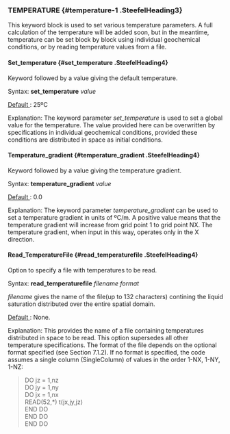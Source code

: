 ### TEMPERATURE {#temperature-1 .SteefelHeading3}

This keyword block is used to set various temperature parameters. A full
calculation of the temperature will be added soon, but in the meantime,
temperature can be set block by block using individual geochemical
conditions, or by reading temperature values from a file.

#### **Set_temperature** {#set_temperature .SteefelHeading4}

Keyword followed by a value giving the default temperature.

Syntax:  **set_temperature** *value*

<u> Default </u>:  25ºC

Explanation:  The keyword parameter *set_temperature* is
used to set a global value for the temperature. The value provided here
can be overwritten by specifications in individual geochemical
conditions, provided these conditions are distributed in space as
initial conditions.

#### **Temperature_gradient** {#temperature_gradient .SteefelHeading4}

Keyword followed by a value giving the temperature gradient.

Syntax:  **temperature_gradient** *value*

<u> Default </u>:  0.0

Explanation:  The keyword parameter *temperature_gradient*
can be used to set a temperature gradient in units of ºC/m. A positive
value means that the temperature gradient will increase from grid point
1 to grid point NX. The temperature gradient, when input in this way,
operates only in the X direction.

#### **Read_TemperatureFile** {#read_temperaturefile .SteefelHeading4}

Option to specify a file with temperatures to be read.

Syntax:  **read_temperaturefile** *filename format*

*filename* gives the name of the file(up to 132 characters) contining
the liquid saturation distributed over the entire spatial domain.

<u> Default </u>: None.

Explanation:  This provides the name of a file containing
temperatures distributed in space to be read. This option supersedes all
other temperature specifications. The format of the file depends on the
optional format specified (see Section 7.1.2). If no format is
specified, the code assumes a single column (SingleColumn) of values in
the order 1-NX, 1-NY, 1-NZ:

> DO jz = 1,nz\
> DO jy = 1,ny\
> DO jx = 1,nx\
> READ(52,\*) t(jx,jy,jz)\
> END DO\
> END DO\
> END DO